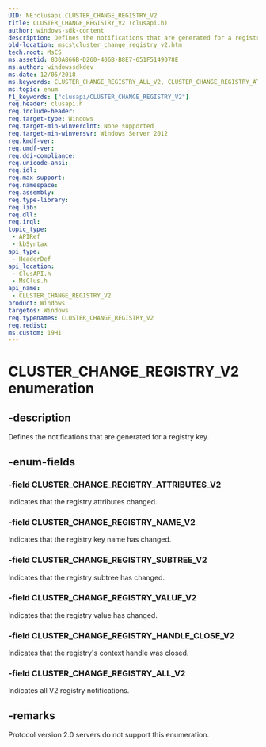 ```yaml
---
UID: NE:clusapi.CLUSTER_CHANGE_REGISTRY_V2
title: CLUSTER_CHANGE_REGISTRY_V2 (clusapi.h)
author: windows-sdk-content
description: Defines the notifications that are generated for a registry key.
old-location: mscs\cluster_change_registry_v2.htm
tech.root: MsCS
ms.assetid: 830A866B-D260-406B-B8E7-651F5149078E
ms.author: windowssdkdev
ms.date: 12/05/2018
ms.keywords: CLUSTER_CHANGE_REGISTRY_ALL_V2, CLUSTER_CHANGE_REGISTRY_ATTRIBUTES_V2, CLUSTER_CHANGE_REGISTRY_HANDLE_CLOSE_V2, CLUSTER_CHANGE_REGISTRY_NAME_V2, CLUSTER_CHANGE_REGISTRY_SUBTREE_V2, CLUSTER_CHANGE_REGISTRY_V2, CLUSTER_CHANGE_REGISTRY_V2 enumeration [Failover Cluster], CLUSTER_CHANGE_REGISTRY_VALUE_V2, clusapi/CLUSTER_CHANGE_REGISTRY_ALL_V2, clusapi/CLUSTER_CHANGE_REGISTRY_ATTRIBUTES_V2, clusapi/CLUSTER_CHANGE_REGISTRY_HANDLE_CLOSE_V2, clusapi/CLUSTER_CHANGE_REGISTRY_NAME_V2, clusapi/CLUSTER_CHANGE_REGISTRY_SUBTREE_V2, clusapi/CLUSTER_CHANGE_REGISTRY_V2, clusapi/CLUSTER_CHANGE_REGISTRY_VALUE_V2, msclus/CLUSTER_CHANGE_REGISTRY_ALL_V2, msclus/CLUSTER_CHANGE_REGISTRY_ATTRIBUTES_V2, msclus/CLUSTER_CHANGE_REGISTRY_HANDLE_CLOSE_V2, msclus/CLUSTER_CHANGE_REGISTRY_NAME_V2, msclus/CLUSTER_CHANGE_REGISTRY_SUBTREE_V2, msclus/CLUSTER_CHANGE_REGISTRY_V2, msclus/CLUSTER_CHANGE_REGISTRY_VALUE_V2, mscs.cluster_change_registry_v2
ms.topic: enum
f1_keywords: ["clusapi/CLUSTER_CHANGE_REGISTRY_V2"]
req.header: clusapi.h
req.include-header: 
req.target-type: Windows
req.target-min-winverclnt: None supported
req.target-min-winversvr: Windows Server 2012
req.kmdf-ver: 
req.umdf-ver: 
req.ddi-compliance: 
req.unicode-ansi: 
req.idl: 
req.max-support: 
req.namespace: 
req.assembly: 
req.type-library: 
req.lib: 
req.dll: 
req.irql: 
topic_type:
 - APIRef
 - kbSyntax
api_type:
 - HeaderDef
api_location:
 - ClusAPI.h
 - MsClus.h
api_name:
 - CLUSTER_CHANGE_REGISTRY_V2
product: Windows
targetos: Windows
req.typenames: CLUSTER_CHANGE_REGISTRY_V2
req.redist: 
ms.custom: 19H1
---
```


# CLUSTER_CHANGE_REGISTRY_V2 enumeration


## -description


Defines the notifications that are generated for a registry key.


## -enum-fields




### -field CLUSTER_CHANGE_REGISTRY_ATTRIBUTES_V2

Indicates that the registry attributes changed.


### -field CLUSTER_CHANGE_REGISTRY_NAME_V2

Indicates that the registry key name has changed.


### -field CLUSTER_CHANGE_REGISTRY_SUBTREE_V2

Indicates that the registry subtree has changed.


### -field CLUSTER_CHANGE_REGISTRY_VALUE_V2

Indicates that the registry value has changed.


### -field CLUSTER_CHANGE_REGISTRY_HANDLE_CLOSE_V2

Indicates that the registry's context handle was closed.


### -field CLUSTER_CHANGE_REGISTRY_ALL_V2

Indicates all V2 registry notifications.


## -remarks



Protocol version 2.0 servers do not support this enumeration.




